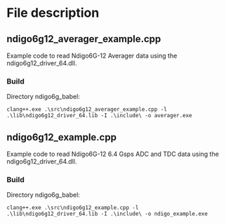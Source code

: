 # File description

## ndigo6g12_averager_example.cpp
Example code to read Ndigo6G-12 Averager data using the ndigo6g12_driver_64.dll.

### Build
Directory ndigo6g_babel:
```
clang++.exe .\src\ndigo6g12_averager_example.cpp -l .\lib\ndigo6g12_driver_64.lib -I .\include\ -o averager.exe
```
## ndigo6g12_example.cpp
Example code to read Ndigo6G-12 6.4 Gsps ADC and TDC data using the ndigo6g12_driver_64.dll.

### Build
Directory ndigo6g_babel:
```
clang++.exe .\src\ndigo6g12_example.cpp -l .\lib\ndigo6g12_driver_64.lib -I .\include\ -o ndigo_example.exe
```
